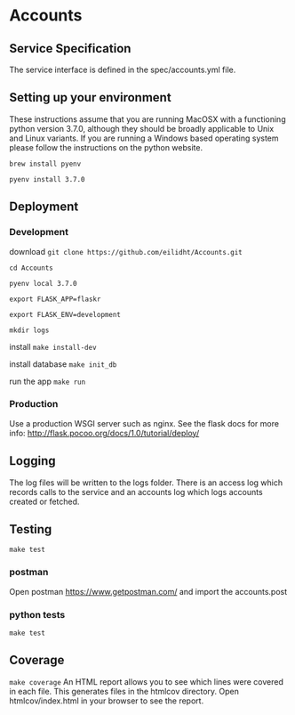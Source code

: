 # Accounts

## Service Specification
The service interface is defined in the spec/accounts.yml file.

## Setting up your environment
These instructions assume that you are running MacOSX with a functioning python version 3.7.0, although they should be broadly applicable
to Unix and Linux variants. If you are running a Windows based operating system please follow the instructions
on the python website.

`brew install pyenv`

`pyenv install 3.7.0`

## Deployment

### Development 
download
`git clone https://github.com/eilidht/Accounts.git`

`cd Accounts`

`pyenv local 3.7.0`

`export FLASK_APP=flaskr`

`export FLASK_ENV=development`

`mkdir logs`

install
`make install-dev`

install database
`make init_db`

run the app
`make run`

### Production
Use a production WSGI server such as nginx. See the flask docs for more info: 
http://flask.pocoo.org/docs/1.0/tutorial/deploy/

## Logging
The log files will be written to the logs folder. There is an access log which records calls to the service  and 
an accounts log which logs accounts created or fetched.

## Testing
`make test`

### postman
Open postman https://www.getpostman.com/ and import the accounts.post

### python tests
`make test`

## Coverage
`make coverage`
An HTML report allows you to see which lines were covered in each file.
This generates files in the htmlcov directory. 
Open htmlcov/index.html in your browser to see the report.
